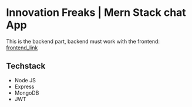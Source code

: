 # Innovation Freaks | Mern Stack chat App

This is the backend part, backend must work with the frontend: [frontend_link](https://github.com/noenough/Innovation-Freaks-chat-app)

## Techstack
- Node JS
- Express
- MongoDB
- JWT
